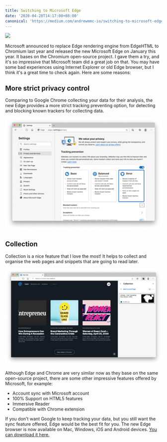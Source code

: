 ```yaml
---
title: Switching to Microsoft Edge
date: '2020-04-28T14:17:00+08:00'
canonical: 'https://medium.com/andrewmmc-io/switching-to-microsoft-edge-593edbce1818'
---
```


![](image3.png)

Microsoft announced to replace Edge rendering engine from EdgeHTML to Chromium last year and released the new Microsoft Edge on January this year. It bases on the Chromium open-source project. I gave them a try, and it's so impressive that Microsoft team did a great job on that. You may have some bad experiences using Internet Explorer or old Edge browser, but I think it's a great time to check again. Here are some reasons:

## More strict privacy control

Comparing to Google Chrome collecting your data for their analysis, the new Edge provides a more strict tracking preventing option, for detecting and blocking known trackers for collecting data.

![](image1.png)

## Collection

Collection is a nice feature that I love the most! It helps to collect and organise the web pages and snippets that are going to read later.

![](image2.png)

Although Edge and Chrome are very similar now as they base on the same open-source project, there are some other impressive features offered by Microsoft, for example:

- Account sync with Microsoft account
- 100% Support on HTML5 features
- Immersive Reader
- Compatible with Chrome extension

If you don't want Google to keep tracking your data, but you still want the sync feature offered, Edge would be the best fit for you. The new Edge browser is now available on Mac, Windows, iOS and Android devices. [You can download it here.](https://www.microsoft.com/en-us/edge)

